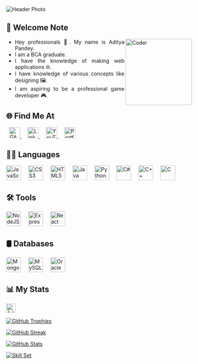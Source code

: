 <img src="https://media.licdn.com/dms/image/v2/D5616AQGfVKHAzREljw/profile-displaybackgroundimage-shrink_350_1400/profile-displaybackgroundimage-shrink_350_1400/0/1729174017404?e=1734566400&v=beta&t=u-08FC7oG_hmgF32rDs1MqQlBrJVbghKj0Ibm3hdOGY" alt="Header Photo" />
<!-- <h1 align="center">Aditya Pandey 👋</h1> -->

<!-- <div align="center">
	<img src="https://aditya-pandey.vercel.app/assets/pfp-DFfy38AP.png" height="200" />
<p> <img src="https://visitor-badge.laobi.icu/badge?page_id=PandeyAdi-GZ.Aditya-Pandey" height="30" /> </p>
	<p> <img src="https://komarev.com/ghpvc/?username=AdiPGHub&label=Profile%20views&color=0e75b6&style=flat" alt="AdiPGHub" height="25" /> </p>
	<br />
</div> -->

<h2 align="justify">👋 Welcome Note</h2>
<!-- <img align="right" src="https://cdn.dribbble.com/users/1162077/screenshots/3848914/programmer.gif" alt="Coder" width="180" /> -->
<!-- <img align="right" src="https://physicsgurukul.com/wp-content/uploads/2019/02/character.gif" alt="Coder" width="180" /> -->
<img align="right" src="https://images.squarespace-cdn.com/content/v1/5769fc401b631bab1addb2ab/1541580611624-TE64QGKRJG8SWAIUS7NS/ke17ZwdGBToddI8pDm48kPoswlzjSVMM-SxOp7CV59BZw-zPPgdn4jUwVcJE1ZvWQUxwkmyExglNqGp0IvTJZamWLI2zvYWH8K3-s_4yszcp2ryTI0HqTOaaUohrI8PI6FXy8c9PWtBlqAVlUS5izpdcIXDZqDYvprRqZ29Pw0o/coding-freak.gif" alt="Coder" width="180" />
<div align="justify">
	<ul>
		<li>Hey professionals 👋. My name is Aditya Pandey.</li>
		<li>I am a BCA graduate.</li>
		<li>I have the knowledge of making web applications 🌐.</li>
		<li>I have knowledge of various concepts like designing 🖼️.</li>
		<li>I am aspiring to be a professional game developer 🎮.</li>
	</ul>
</div>

<h2>🌐 Find Me At</h2>
<div>
	<a href="https://github.com/PandeyAdi-GZ" style="margin: 0 0.5rem" target="_blank">
		<img src="https://img.shields.io/static/v1?logo=github&label=&message=GitHub&logoColor=white&labelColor=000000&color=252525&style=for-the-badge" height="30" alt="GitHub" />
		<!-- <img src="https://i.postimg.cc/JhTcntfM/github.png" height="100" alt="GitHub" /> -->
	</a>
	<a href="https://www.linkedin.com/in/adipandey160903" style="margin: 0 0.5rem" target="_blank">
		<img src="https://img.shields.io/static/v1?logo=linkedin&label=&message=LinkedIn&logoColor=white&labelColor=0274b3&color=239ae3&style=for-the-badge" height="30" alt="LinkedIn" />
		<!-- <img src="https://upload.wikimedia.org/wikipedia/commons/c/ca/LinkedIn_logo_initials.png" height="100" alt="LinkedIn" /> -->
	</a>
	<a href="https://www.youtube.com/@GameZonedYT" style="margin: 0 0.5rem" target="_blank">
		<img src="https://img.shields.io/static/v1?logo=youtube&label=&message=YouTube&logoColor=white&labelColor=c70000&color=ff0000&style=for-the-badge" height="30" alt="YouTube" />
		<!-- <img src="https://upload.wikimedia.org/wikipedia/commons/0/09/YouTube_full-color_icon_%282017%29.svg" height="100" alt="YouTube" /> -->
	</a>
	<a href="https://aditya-pandey.vercel.app" style="margin: 0 0.5rem" target="_blank">
		<img src="https://img.shields.io/static/v1?logo=about.me&label=&message=Portfolio&logoColor=black&labelColor=FFA500&color=E5FF47&style=for-the-badge" height="30" alt="Portfolio" />
		<!-- <img src="https://i.postimg.cc/P5RZzv06/logo.png" height="100" alt="Portfolio" /> -->
	</a>
</div>

<h2 align="justify">🧑‍💻 Languages</h2>
<div align="left">
	<img src="https://cdn.jsdelivr.net/gh/devicons/devicon/icons/javascript/javascript-original.svg" height="40" alt="JavaScript" />
	<img width="12" />
	<img src="https://cdn.jsdelivr.net/gh/devicons/devicon/icons/css3/css3-original.svg" height="40" alt="CSS3" />
	<img width="12" />
	<img src="https://cdn.jsdelivr.net/gh/devicons/devicon/icons/html5/html5-original.svg" height="40" alt="HTML5" />
	<img width="12" />
	<img src="https://cdn.jsdelivr.net/gh/devicons/devicon/icons/java/java-original.svg" height="40" alt="Java" />
	<img width="12" />
	<img src="https://cdn.jsdelivr.net/gh/devicons/devicon/icons/python/python-original.svg" height="40" alt="Python" />
	<img width="12" />
	<img src="https://cdn.jsdelivr.net/gh/devicons/devicon/icons/csharp/csharp-original.svg" height="40" alt="C#" />
	<img width="12" />
	<img src="https://cdn.jsdelivr.net/gh/devicons/devicon/icons/cplusplus/cplusplus-original.svg" height="40" alt="C++" />
	<img width="12" />
	<img src="https://cdn.jsdelivr.net/gh/devicons/devicon/icons/c/c-original.svg" height="40" alt="C" />
	<img width="12" />
	<!-- <img src="https://cdn.jsdelivr.net/gh/devicons/devicon/icons/dart/dart-original.svg" height="40" alt="Dart" />
	<img width="12" /> -->
</div>

<h2 align="justify">🛠 Tools</h2>
<div align="justify">
	<img src="https://cdn.jsdelivr.net/gh/devicons/devicon/icons/nodejs/nodejs-original.svg" height="40" alt="NodeJS" />
	<img width="12" />
	<img src="https://cdn.jsdelivr.net/gh/devicons/devicon/icons/express/express-original.svg" height="40" alt="Express" />
	<img width="12" />
	<img src="https://cdn.jsdelivr.net/gh/devicons/devicon/icons/react/react-original.svg" height="40" alt="React" />
	<img width="12" />
	<!-- <img src="https://cdn.jsdelivr.net/gh/devicons/devicon/icons/flutter/flutter-original.svg" height="40" alt="Flutter" />
	<img width="12" /> -->
</div>

<h2 align="justify">🛢 Databases</h2>
<div align="justify">
	<img src="https://cdn.jsdelivr.net/gh/devicons/devicon/icons/mongodb/mongodb-original.svg" height="40" alt="MongoDB" />
	<img width="12" />
	<img src="https://cdn.jsdelivr.net/gh/devicons/devicon/icons/mysql/mysql-original.svg" height="40" alt="MySQL" />
	<img width="12" />
	<img src="https://cdn.jsdelivr.net/gh/devicons/devicon/icons/oracle/oracle-original.svg" height="40" alt="Oracle" />
	<img width="12" />
</div>

<h2 align="justify">📊 My Stats</h2>
<div align="justify">
	<p> <img src="https://komarev.com/ghpvc/?username=AdiPGHub&label=Profile%20views&color=0e75b6&style=flat" alt="AdiPGHub" height="25" /> </p>
	<p>
		<a href="https://github.com/ryo-ma/github-profile-trophy">
			<img src="https://github-profile-trophy.vercel.app/?username=AdiPGHub&theme=monokai&bg_color=151515&margin-w=15" alt="GitHub Trophies" />
		</a>
	</p>
	<p>
		<a href="https://git.io/streak-stats">
			<img src="https://streak-stats.demolab.com?user=AdiPGHub&theme=dark&border_radius=10&date_format=j%20M%5B%20Y%5D" alt="GitHub Streak" />
		</a>
	</p>
	<p>
		<a href="https://github.com/anuraghazra/github-readme-stats">
			<img src="https://github-readme-stats.vercel.app/api?username=AdiPGHub&theme=gruvbox&bg_color=151515&show_icons=true&locale=en" alt="GitHub Stats" />
		</a>
	</p>
	<p>
		<a href="https://github.com/anuraghazra/github-readme-stats">
			<img
				src="https://github-readme-stats.vercel.app/api/top-langs?username=AdiPGHub&exclude_repo=Health-Elevator&theme=monokai&title_color=fff&bg_color=151515&show_icons=true&locale=en&layout=compact"
				alt="Skill Set"
			/>
		</a>
	</p>
</div>



<!--
**AdiPGHub/AdiPGHub** is a ✨ _special_ ✨ repository because its `README.md` (this file) appears on your GitHub profile.

Here are some ideas to get you started:

- 🔭 I’m currently working on ...
- 🌱 I’m currently learning ...
- 👯 I’m looking to collaborate on ...
- 🤔 I’m looking for help with ...
- 💬 Ask me about ...
- 📫 How to reach me: ...
- 😄 Pronouns: ...
- ⚡ Fun fact: ...
-->
